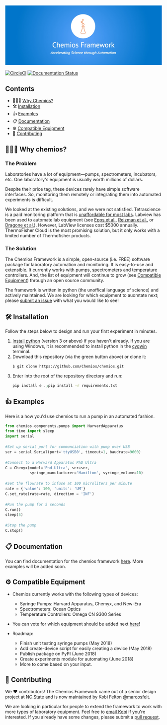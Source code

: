 ![Chemios Framework ReadMe Banner](./assets/framework_readme_banner.jpg)

[![CircleCI](https://circleci.com/gh/Chemios/chemios.svg?style=svg)](https://circleci.com/gh/Chemios/chemios)
[![Documentation Status](https://readthedocs.org/projects/chemios/badge/?version=latest)](https://chemios.readthedocs.io/en/latest/?badge=latest)

## Contents
 - 👨🏾‍🔬 [Why Chemios?](#why-chemios)
 - 🛠️ [Installation](#installation)
 - 👍 [Examples](#examples)
 - 📋 [Documentation](#documentation)
 - ⚙️ [Compatible Equipment](#features)
 - 🎁 [Contributing](#contributing)

## 👨🏾‍🔬 <a name="why-chemios"></a>Why chemios?

### The Problem
Laboratories have a lot of equipment—pumps, spectrometers, incubators, etc. One laboratory's equipment is usually worth millions of dollars.

Despite their price tag, these devices rarely have simple software interfaces. So, monitoring them remotely or integrating them into automated experiments is difficult. 

We looked at the existing solutions, and we were not satisfied. Tetrascience is a paid monitoring platform that is [unaffordable for most labs][nature]. Labview has been used to automate lab equipment (see [Epps et al.][epps], [Reizman et al.][reizman], or [Dragone et al.][dragone]). However, LabView licenses cost $5000 annually. ThermoFisher Cloud is the most promising solution, but it only works with a limited number of Thermofisher products.

### The Solution
The Chemios Framework is a simple, open-source (i.e. FREE) software package for laboratory automation and monitoring. It is easy-to-use and extensible. It currently works with pumps, spectrometers and temperature controllers. And, the list of equipment will continue to grow (see [Compatible Equipment](#features)) through an open source community. 

The framework is written in python (the unoffical language of science) and actively maintained. We are looking for which equipment to auomtate next; please [submit an issue](https://github.com/Chemios/chemios/issues) with what you would like to see!

## 🛠️<a name="installation"></a> Installation

Follow the steps below to design and run your first experiment in minutes.

1. [Install python](https://www.python.org/downloads/) (version 3 or above) if you haven't already. If you are using Windows, it is recommended to install python in the [cygwin](https://cygwin.com/install.html) terminal.
2. Download this repository (via the green button above) or clone it:
    ```bash
    $ git clone https://github.com/Chemios/chemios.git
    ````
3. Enter into the root of the repository directory and run:
    ```bash
    pip install e .;pip install -r requirements.txt
    ```

## 👍 <a name="examples"></a> Examples

Here is a how you'd use chemios to run a pump in an automated fashion.

```python
from chemios.components.pumps import HarvardApparatus
from time import sleep
import serial

#Set up serial port for communciation with pump over USB
ser = serial.Serial(port='ttyUSB0', timeout=1, baudrate=9600)

#Connect to a Harvard Apparatus PhD Ultra
C = Chemyx(model='Phd-Ultra', ser=ser, 
           syringe_manufacturer='Hamilton', syringe_volume=10)

#Set the flowrate to infuse at 100 microliters per minute
rate = {'value': 100, 'units': 'UM'}                   
C.set_rate(rate=rate, direction = 'INF')

#Run the pump for 5 seconds
C.run()
sleep(5)

#Stop the pump
C.stop()
```
## 📋 <a name="documentation"></a> Documentation

You can find documentation for the chemios framework [here](chemios.readthedocs.io). More examples will be added soon.

## ⚙️ <a name="features"></a> Compatible Equipment

- Chemios currently works with the following types of devices:
     * Syringe Pumps: Harvard Apparatus, Chemyx, and New-Era
     * Spectrometers: Ocean Optics 
     * Temperature Controllers: Omega CN 9300 Series

- You can vote for which equipment should be added next [here][gform]!

- Roadmap:
     * Finish unit testing syringe pumps (May 2018)
     * Add create-device script for easily creating a device (May 2018)
     * Publish package on PyPI (June 2018)
     * Create experiments module for automating (June 2018)
     * More to come based on your input.

## 🎁 <a name="contributing"></a> Contributing

We ❤️ contributors! The Chemios Framework came out of a senior design project at [NC State](https://www.ncsu.edu/) and is now maintained by Kobi Felton [@marcosfelt](https://github.com/marcosfelt).

We are looking in particular for people to extend the framework to work with more types of laboratory equipment. Feel free to [email Kobi](mailto:kobi.c.f@gmail.com) if you're interested.  If you already have some changes, please submit a [pull request](https://gist.github.com/Chaser324/ce0505fbed06b947d962).

[nature]: https://www.nature.com/news/the-internet-of-things-comes-to-the-lab-1.21383?WT.feed_name=subjects_technology#thecostofmonitoring
[reizman]: https://pubs.acs.org/doi/10.1021/acs.accounts.6b00261
[dragone]: https://www.nature.com/articles/ncomms15733
[epps]: http://pubs.rsc.org/en/content/articlelanding/2017/lc/c7lc00884h
[gform]: https://goo.gl/forms/BS2ZI7HK1Et4CMEl2
